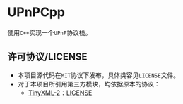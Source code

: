 # UPnPCpp
使用`C++`实现一个`UPnP`协议栈。


## 许可协议/LICENSE
* 本项目源代码在`MIT`协议下发布，具体类容见`LICENSE`文件。
* 对于本项目所引用第三方模块，均依据原本的协议：
  * [TinyXML-2](https://github.com/leethomason/tinyxml2)：[LICENSE](https://github.com/leethomason/tinyxml2#license)
